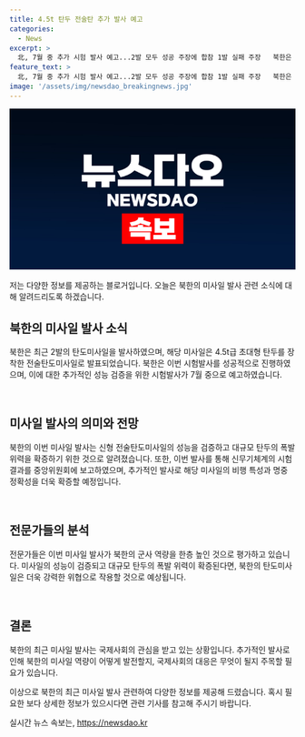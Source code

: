 ```yaml
---
title: 4.5t 탄두 전술탄 추가 발사 예고
categories:
  - News
excerpt: >
  北, 7월 중 추가 시험 발사 예고...2발 모두 성공 주장에 합참 1발 실패 주장   북한은 최근 2발의 탄도미사일 발사에 대해 모두 성공적이라고 주장하며, 해당 미사일의 성능 검증을 위한 추가 발사도 예고했다. 합참은 1발은 성공하였지만 다른 1발은 실패했을 가능성을 제기하고 있다. 미사일의 평양 추락 추정과 관련해 계속해서 도발이 이어지고 있는 상황이다.
feature_text: >
  北, 7월 중 추가 시험 발사 예고...2발 모두 성공 주장에 합참 1발 실패 주장   북한은 최근 2발의 탄도미사일 발사에 대해 모두 성공적이라고 주장하며, 해당 미사일의 성능 검증을 위한 추가 발사도 예고했다. 합참은 1발은 성공하였지만 다른 1발은 실패했을 가능성을 제기하고 있다. 미사일의 평양 추락 추정과 관련해 계속해서 도발이 이어지고 있는 상황이다.
image: '/assets/img/newsdao_breakingnews.jpg'
---
```


<p><img src="/assets/img/newsdao_breakingnews.jpg" alt="firstkoreanews 속보" /></p>

<p>저는 다양한 정보를 제공하는 블로거입니다. 오늘은 북한의 미사일 발사 관련 소식에 대해 알려드리도록 하겠습니다.</p>

<h2 data-ke-size="size26">북한의 미사일 발사 소식</h2>

<p>북한은 최근 2발의 탄도미사일을 발사하였으며, 해당 미사일은 4.5t급 초대형 탄두를 장착한 전술탄도미사일로 발표되었습니다. 북한은 이번 시험발사를 성공적으로 진행하였으며, 이에 대한 추가적인 성능 검증을 위한 시험발사가 7월 중으로 예고하였습니다.</p>

<p data-ke-size="size16">&nbsp;</p>

<h2 data-ke-size="size26">미사일 발사의 의미와 전망</h2>

<p>북한의 이번 미사일 발사는 신형 전술탄도미사일의 성능을 검증하고 대규모 탄두의 폭발 위력을 확증하기 위한 것으로 알려졌습니다. 또한, 이번 발사를 통해 신무기체계의 시험결과를 중앙위원회에 보고하였으며, 추가적인 발사로 해당 미사일의 비행 특성과 명중 정확성을 더욱 확증할 예정입니다.</p>

<p data-ke-size="size16">&nbsp;</p>

<h2 data-ke-size="size26">전문가들의 분석</h2>

<p>전문가들은 이번 미사일 발사가 북한의 군사 역량을 한층 높인 것으로 평가하고 있습니다. 미사일의 성능이 검증되고 대규모 탄두의 폭발 위력이 확증된다면, 북한의 탄도미사일은 더욱 강력한 위협으로 작용할 것으로 예상됩니다.</p>

<p data-ke-size="size16">&nbsp;</p>

<h2 data-ke-size="size26">결론</h2>

<p>북한의 최근 미사일 발사는 국제사회의 관심을 받고 있는 상황입니다. 추가적인 발사로 인해 북한의 미사일 역량이 어떻게 발전할지, 국제사회의 대응은 무엇이 될지 주목할 필요가 있습니다.</p>

<p>이상으로 북한의 최근 미사일 발사 관련하여 다양한 정보를 제공해 드렸습니다. 혹시 필요한 보다 상세한 정보가 있으시다면 관련 기사를 참고해 주시기 바랍니다.</p>
실시간 뉴스 속보는, <a href="https://newsdao.kr" rel="dofollow">https://newsdao.kr</a>


